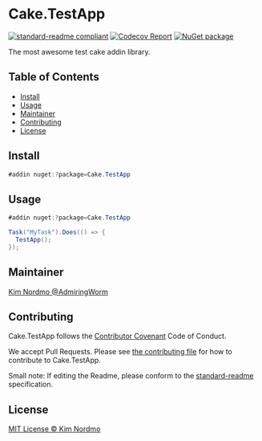 # Cake.TestApp

[![standard-readme compliant][]][standard-readme]
[![Codecov Report][codecovimage]][codecov]
[![NuGet package][nugetimage]][nuget]

The most awesome test cake addin library.

## Table of Contents

- [Install](#install)
- [Usage](#usage)
- [Maintainer](#maintainer)
- [Contributing](#contributing)
- [License](#license)

## Install

```cs
#addin nuget:?package=Cake.TestApp
```

## Usage

```cs
#addin nuget:?package=Cake.TestApp

Task("MyTask").Does(() => {
  TestApp();
});
```

## Maintainer

[Kim Nordmo @AdmiringWorm][maintainer]

## Contributing

Cake.TestApp follows the [Contributor Covenant][contrib-covenant] Code of Conduct.

We accept Pull Requests.
Please see [the contributing file][contributing] for how to contribute to Cake.TestApp.

Small note: If editing the Readme, please conform to the [standard-readme][] specification.

## License

[MIT License © Kim Nordmo][license]

[codecov]: https://codecov.io/gh/AdmiringWorm/Cake.TestApp
[codecovimage]: https://img.shields.io/codecov/c/github/AdmiringWorm/Cake.TestApp.svg?logo=codecov&style=flat-square
[contrib-covenant]: https://www.contributor-covenant.org/version/1/4/code-of-conduct
[contributing]: CONTRIBUTING.md
[maintainer]: https://github.com/AdmiringWorm
[nuget]: https://nuget.org/packages/Cake.TestApp
[nugetimage]: https://img.shields.io/nuget/v/Cake.TestApp.svg?logo=nuget&style=flat-square
[license]: LICENSE.txt
[standard-readme]: https://github.com/RichardLitt/standard-readme
[standard-readme compliant]: https://img.shields.io/badge/readme%20style-standard-brightgreen.svg?style=flat-square
